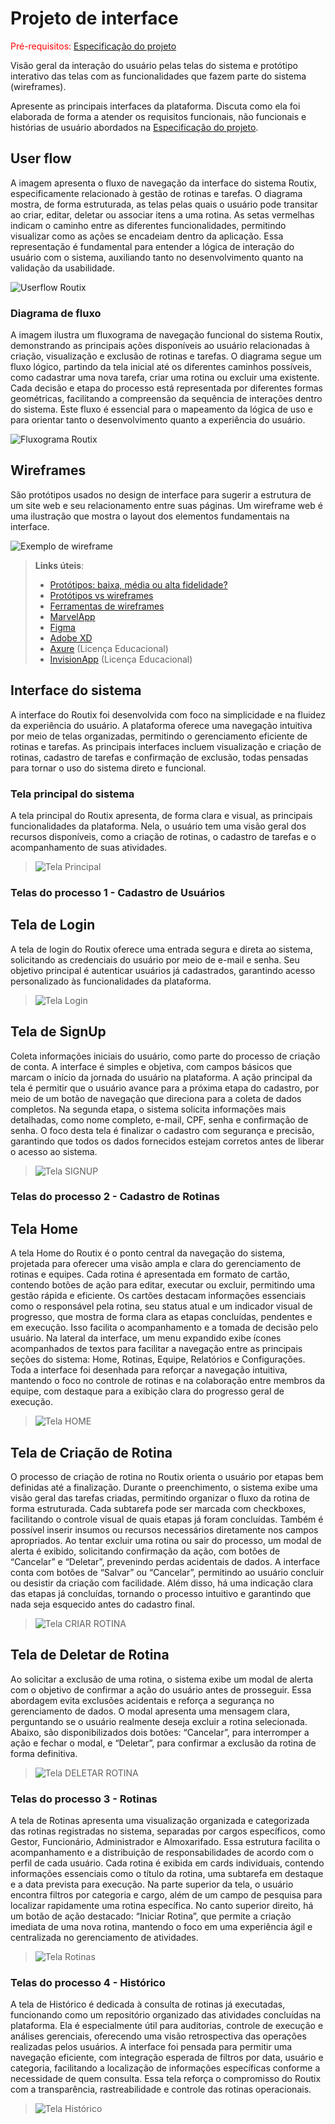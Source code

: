 
# Projeto de interface

<span style="color:red">Pré-requisitos: <a href="02-Especificacao.md"> Especificação do projeto</a></span>

Visão geral da interação do usuário pelas telas do sistema e protótipo interativo das telas com as funcionalidades que fazem parte do sistema (wireframes).

 Apresente as principais interfaces da plataforma. Discuta como ela foi elaborada de forma a atender os requisitos funcionais, não funcionais e histórias de usuário abordados na <a href="02-Especificacao.md"> Especificação do projeto</a></span>.

 ## User flow

A imagem apresenta o fluxo de navegação da interface do sistema Routix, especificamente relacionado à gestão de rotinas e tarefas. O diagrama mostra, de forma estruturada, as telas pelas quais o usuário pode transitar ao criar, editar, deletar ou associar itens a uma rotina. As setas vermelhas indicam o caminho entre as diferentes funcionalidades, permitindo visualizar como as ações se encadeiam dentro da aplicação. Essa representação é fundamental para entender a lógica de interação do usuário com o sistema, auxiliando tanto no desenvolvimento quanto na validação da usabilidade.

![Userflow Routix](images/Userflow_Routix.png)

### Diagrama de fluxo

A imagem ilustra um fluxograma de navegação funcional do sistema Routix, demonstrando as principais ações disponíveis ao usuário relacionadas à criação, visualização e exclusão de rotinas e tarefas. O diagrama segue um fluxo lógico, partindo da tela inicial até os diferentes caminhos possíveis, como cadastrar uma nova tarefa, criar uma rotina ou excluir uma existente. Cada decisão e etapa do processo está representada por diferentes formas geométricas, facilitando a compreensão da sequência de interações dentro do sistema. Este fluxo é essencial para o mapeamento da lógica de uso e para orientar tanto o desenvolvimento quanto a experiência do usuário.

![Fluxograma Routix](images/Fluxograma_Routix.png)

## Wireframes

São protótipos usados no design de interface para sugerir a estrutura de um site web e seu relacionamento entre suas páginas. Um wireframe web é uma ilustração que mostra o layout dos elementos fundamentais na interface.

![Exemplo de wireframe](images/wireframe.png)
 
> **Links úteis**:
> - [Protótipos: baixa, média ou alta fidelidade?](https://medium.com/ladies-that-ux-br/prot%C3%B3tipos-baixa-m%C3%A9dia-ou-alta-fidelidade-71d897559135)
> - [Protótipos vs wireframes](https://www.nngroup.com/videos/prototypes-vs-wireframes-ux-projects/)
> - [Ferramentas de wireframes](https://rockcontent.com/blog/wireframes/)
> - [MarvelApp](https://marvelapp.com/developers/documentation/tutorials/)
> - [Figma](https://www.figma.com/)
> - [Adobe XD](https://www.adobe.com/br/products/xd.html#scroll)
> - [Axure](https://www.axure.com/edu) (Licença Educacional)
> - [InvisionApp](https://www.invisionapp.com/) (Licença Educacional)


## Interface do sistema

A interface do Routix foi desenvolvida com foco na simplicidade e na fluidez da experiência do usuário. A plataforma oferece uma navegação intuitiva por meio de telas organizadas, permitindo o gerenciamento eficiente de rotinas e tarefas. As principais interfaces incluem visualização e criação de rotinas, cadastro de tarefas e confirmação de exclusão, todas pensadas para tornar o uso do sistema direto e funcional.

### Tela principal do sistema

A tela principal do Routix apresenta, de forma clara e visual, as principais funcionalidades da plataforma. Nela, o usuário tem uma visão geral dos recursos disponíveis, como a criação de rotinas, o cadastro de tarefas e o acompanhamento de suas atividades.

> ![Tela Principal](images/BACKGROUND.png)


###  Telas do processo 1 - Cadastro de Usuários

##  Tela de Login

A tela de login do Routix oferece uma entrada segura e direta ao sistema, solicitando as credenciais do usuário por meio de e-mail e senha. Seu objetivo principal é autenticar usuários já cadastrados, garantindo acesso personalizado às funcionalidades da plataforma.
> ![Tela Login](images/LOGIN.png)


##  Tela de SignUp

Coleta informações iniciais do usuário, como parte do processo de criação de conta. A interface é simples e objetiva, com campos básicos que marcam o início da jornada do usuário na plataforma. A ação principal da tela é permitir que o usuário avance para a próxima etapa do cadastro, por meio de um botão de navegação que direciona para a coleta de dados completos. Na segunda etapa, o sistema solicita informações mais detalhadas, como nome completo, e-mail, CPF, senha e confirmação de senha. O foco desta tela é finalizar o cadastro com segurança e precisão, garantindo que todos os dados fornecidos estejam corretos antes de liberar o acesso ao sistema.
> ![Tela SIGNUP](images/SIGNUP.png)


### Telas do processo 2 - Cadastro de Rotinas

##  Tela Home

A tela Home do Routix é o ponto central da navegação do sistema, projetada para oferecer uma visão ampla e clara do gerenciamento de rotinas e equipes. Cada rotina é apresentada em formato de cartão, contendo botões de ação para editar, executar ou excluir, permitindo uma gestão rápida e eficiente.
Os cartões destacam informações essenciais como o responsável pela rotina, seu status atual e um indicador visual de progresso, que mostra de forma clara as etapas concluídas, pendentes e em execução. Isso facilita o acompanhamento e a tomada de decisão pelo usuário.
Na lateral da interface, um menu expandido exibe ícones acompanhados de textos para facilitar a navegação entre as principais seções do sistema: Home, Rotinas, Equipe, Relatórios e Configurações.
Toda a interface foi desenhada para reforçar a navegação intuitiva, mantendo o foco no controle de rotinas e na colaboração entre membros da equipe, com destaque para a exibição clara do progresso geral de execução.
> ![Tela HOME](images/HOME.png)


##  Tela de Criação de Rotina

O processo de criação de rotina no Routix orienta o usuário por etapas bem definidas até a finalização. Durante o preenchimento, o sistema exibe uma visão geral das tarefas criadas, permitindo organizar o fluxo da rotina de forma estruturada.
Cada subtarefa pode ser marcada com checkboxes, facilitando o controle visual de quais etapas já foram concluídas. Também é possível inserir insumos ou recursos necessários diretamente nos campos apropriados.
Ao tentar excluir uma rotina ou sair do processo, um modal de alerta é exibido, solicitando confirmação da ação, com botões de “Cancelar” e “Deletar”, prevenindo perdas acidentais de dados.
A interface conta com botões de “Salvar” ou “Cancelar”, permitindo ao usuário concluir ou desistir da criação com facilidade. Além disso, há uma indicação clara das etapas já concluídas, tornando o processo intuitivo e garantindo que nada seja esquecido antes do cadastro final.
> ![Tela CRIAR ROTINA](images/CRIAR_ROTINA.png)


##  Tela de Deletar de Rotina

Ao solicitar a exclusão de uma rotina, o sistema exibe um modal de alerta com o objetivo de confirmar a ação do usuário antes de prosseguir. Essa abordagem evita exclusões acidentais e reforça a segurança no gerenciamento de dados.
O modal apresenta uma mensagem clara, perguntando se o usuário realmente deseja excluir a rotina selecionada. Abaixo, são disponibilizados dois botões: “Cancelar”, para interromper a ação e fechar o modal, e “Deletar”, para confirmar a exclusão da rotina de forma definitiva.
> ![Tela DELETAR ROTINA](images/DELETAR_ROTINA.png)


### Telas do processo 3 - Rotinas

A tela de Rotinas apresenta uma visualização organizada e categorizada das rotinas registradas no sistema, separadas por cargos específicos, como Gestor, Funcionário, Administrador e Almoxarifado. Essa estrutura facilita o acompanhamento e a distribuição de responsabilidades de acordo com o perfil de cada usuário.
Cada rotina é exibida em cards individuais, contendo informações essenciais como o título da rotina, uma subtarefa em destaque e a data prevista para execução.
Na parte superior da tela, o usuário encontra filtros por categoria e cargo, além de um campo de pesquisa para localizar rapidamente uma rotina específica.
No canto superior direito, há um botão de ação destacado: “Iniciar Rotina”, que permite a criação imediata de uma nova rotina, mantendo o foco em uma experiência ágil e centralizada no gerenciamento de atividades.
> ![Tela Rotinas](images/ROTINAS.png)


### Telas do processo 4 - Histórico

A tela de Histórico é dedicada à consulta de rotinas já executadas, funcionando como um repositório organizado das atividades concluídas na plataforma. Ela é especialmente útil para auditorias, controle de execução e análises gerenciais, oferecendo uma visão retrospectiva das operações realizadas pelos usuários.
A interface foi pensada para permitir uma navegação eficiente, com integração esperada de filtros por data, usuário e categoria, facilitando a localização de informações específicas conforme a necessidade de quem consulta. Essa tela reforça o compromisso do Routix com a transparência, rastreabilidade e controle das rotinas operacionais.
> ![Tela Histórico](images/HISTÓRICO.png)

